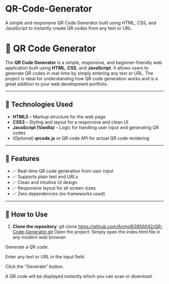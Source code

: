 # QR-Code-Generator
A simple and responsive QR Code Generator built using HTML, CSS, and JavaScript to instantly create QR codes from any text or URL.
# 📱 QR Code Generator

The **QR Code Generator** is a simple, responsive, and beginner-friendly web application built using **HTML**, **CSS**, and **JavaScript**. It allows users to generate QR codes in real-time by simply entering any text or URL. The project is ideal for understanding how QR code generation works and is a great addition to your web development portfolio.

---

## 🧰 Technologies Used

- **HTML5** – Markup structure for the web page  
- **CSS3** – Styling and layout for a responsive and clean UI  
- **JavaScript (Vanilla)** – Logic for handling user input and generating QR codes  
- *(Optional)* **qrcode.js** or QR code API for actual QR code rendering

---

## 🎯 Features

- ✅ Real-time QR code generation from user input  
- ✅ Supports plain text and URLs  
- ✅ Clean and intuitive UI design  
- ✅ Responsive layout for all screen sizes  
- ✅ Zero dependencies (no frameworks used)

---

## 🚀 How to Use

1. **Clone the repository**:
   git clone https://github.com/Anmol63956042/QR-Code-Generator.git
Open the project:
Simply open the index.html file in any modern web browser.

Generate a QR code:

Enter any text or URL in the input field.

Click the "Generate" button.

A QR code will be displayed instantly which you can scan or download.


